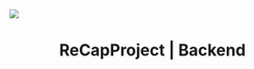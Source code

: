 <img src="https://user-images.githubusercontent.com/34316987/114277364-89bff380-9a33-11eb-905a-de72cb739e80.png">
<h1 align="center">ReCapProject | Backend</h1>
